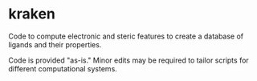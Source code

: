 # kraken
Code to compute electronic and steric features to create a database of ligands and their properties.

Code is provided "as-is." Minor edits may be required to tailor scripts for different computational systems. 

